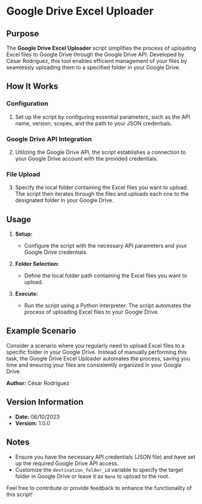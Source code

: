 # Google Drive Excel Uploader

## Purpose

The **Google Drive Excel Uploader** script simplifies the process of uploading Excel files to Google Drive through the Google Drive API. Developed by César Rodríguez, this tool enables efficient management of your files by seamlessly uploading them to a specified folder in your Google Drive.

## How It Works

### Configuration

1. Set up the script by configuring essential parameters, such as the API name, version, scopes, and the path to your JSON credentials.

### Google Drive API Integration

2. Utilizing the Google Drive API, the script establishes a connection to your Google Drive account with the provided credentials.

### File Upload

3. Specify the local folder containing the Excel files you want to upload. The script then iterates through the files and uploads each one to the designated folder in your Google Drive.

## Usage

1. **Setup:**
   - Configure the script with the necessary API parameters and your Google Drive credentials.

2. **Folder Selection:**
   - Define the local folder path containing the Excel files you want to upload.

3. **Execute:**
   - Run the script using a Python interpreter. The script automates the process of uploading Excel files to your Google Drive.

## Example Scenario

Consider a scenario where you regularly need to upload Excel files to a specific folder in your Google Drive. Instead of manually performing this task, the Google Drive Excel Uploader automates the process, saving you time and ensuring your files are consistently organized in your Google Drive.

**Author:** César Rodríguez

## Version Information

- **Date:** 06/10/2023
- **Version:** 1.0.0

## Notes

- Ensure you have the necessary API credentials (JSON file) and have set up the required Google Drive API access.
- Customize the `destination_folder_id` variable to specify the target folder in Google Drive or leave it as `None` to upload to the root.

Feel free to contribute or provide feedback to enhance the functionality of this script!
